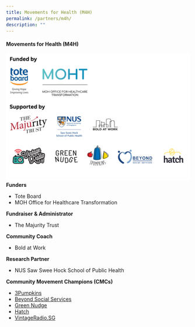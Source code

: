 ```yaml
---
title: Movements for Health (M4H)
permalink: /partners/m4h/
description: ""
---
```

#### **Movements for Health (M4H)**
![](/images/partners%20logos%20draft.png)
**Funders**
* Tote Board
* MOH Office for Healthcare Transformation

**Fundraiser & Administrator**
* The Majurity Trust

**Community Coach**
* Bold at Work

**Research Partner**
* NUS Saw Swee Hock School of Public Health

**Community Movement Champions (CMCs)**
* [3Pumpkins](https://www.3pumpkins.co/)
* [Beyond Social Services](https://www.beyond.org.sg/)
* [Green Nudge](https://www.greennudge.sg/)
* [Hatch](https://www.hatch.sg/)
* [VintageRadio.SG](https://www.vintageradio.sg/#/)